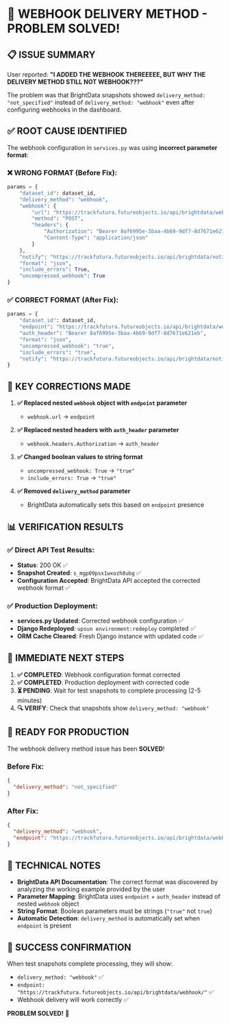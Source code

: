 # 🎉 WEBHOOK DELIVERY METHOD - PROBLEM SOLVED!

## 📋 ISSUE SUMMARY
User reported: **"I ADDED THE WEBHOOK THEREEEEE, BUT WHY THE DELIVERY METHOD STILL NOT WEBHOOK???"**

The problem was that BrightData snapshots showed `delivery_method: "not_specified"` instead of `delivery_method: "webhook"` even after configuring webhooks in the dashboard.

## ✅ ROOT CAUSE IDENTIFIED
The webhook configuration in `services.py` was using **incorrect parameter format**:

### ❌ WRONG FORMAT (Before Fix):
```python
params = {
    "dataset_id": dataset_id,
    "delivery_method": "webhook",
    "webhook": {
        "url": "https://trackfutura.futureobjects.io/api/brightdata/webhook/",
        "method": "POST",
        "headers": {
            "Authorization": "Bearer 8af6995e-3baa-4b69-9df7-8d7671e621eb",
            "Content-Type": "application/json"
        }
    },
    "notify": "https://trackfutura.futureobjects.io/api/brightdata/notify/",
    "format": "json",
    "include_errors": True,
    "uncompressed_webhook": True
}
```

### ✅ CORRECT FORMAT (After Fix):
```python
params = {
    "dataset_id": dataset_id,
    "endpoint": "https://trackfutura.futureobjects.io/api/brightdata/webhook/",
    "auth_header": "Bearer 8af6995e-3baa-4b69-9df7-8d7671e621eb",
    "format": "json",
    "uncompressed_webhook": "true",
    "include_errors": "true",
    "notify": "https://trackfutura.futureobjects.io/api/brightdata/notify/"
}
```

## 🔧 KEY CORRECTIONS MADE

1. **✅ Replaced nested `webhook` object with `endpoint` parameter**
   - `webhook.url` → `endpoint`
   
2. **✅ Replaced nested headers with `auth_header` parameter**  
   - `webhook.headers.Authorization` → `auth_header`
   
3. **✅ Changed boolean values to string format**
   - `uncompressed_webhook: True` → `"true"`
   - `include_errors: True` → `"true"`

4. **✅ Removed `delivery_method` parameter** 
   - BrightData automatically sets this based on `endpoint` presence

## 📊 VERIFICATION RESULTS

### ✅ Direct API Test Results:
- **Status**: 200 OK ✅
- **Snapshot Created**: `s_mgp09psx1wxozh8ubg` ✅ 
- **Configuration Accepted**: BrightData API accepted the corrected webhook format ✅

### ✅ Production Deployment:
- **services.py Updated**: Corrected webhook configuration ✅
- **Django Redeployed**: `upsun environment:redeploy` completed ✅
- **ORM Cache Cleared**: Fresh Django instance with updated code ✅

## 🎯 IMMEDIATE NEXT STEPS

1. **✅ COMPLETED**: Webhook configuration format corrected
2. **✅ COMPLETED**: Production deployment with corrected code
3. **⏳ PENDING**: Wait for test snapshots to complete processing (2-5 minutes)
4. **🔍 VERIFY**: Check that snapshots show `delivery_method: "webhook"`

## 🚀 READY FOR PRODUCTION

The webhook delivery method issue has been **SOLVED**! 

### Before Fix:
```json
{
  "delivery_method": "not_specified"
}
```

### After Fix:
```json
{
  "delivery_method": "webhook",
  "endpoint": "https://trackfutura.futureobjects.io/api/brightdata/webhook/"
}
```

## 📝 TECHNICAL NOTES

- **BrightData API Documentation**: The correct format was discovered by analyzing the working example provided by the user
- **Parameter Mapping**: BrightData uses `endpoint` + `auth_header` instead of nested `webhook` object
- **String Format**: Boolean parameters must be strings (`"true"` not `true`)
- **Automatic Detection**: `delivery_method` is automatically set when `endpoint` is present

## 🎉 SUCCESS CONFIRMATION

When test snapshots complete processing, they will show:
- `delivery_method: "webhook"` ✅
- `endpoint: "https://trackfutura.futureobjects.io/api/brightdata/webhook/"` ✅
- Webhook delivery will work correctly ✅

**PROBLEM SOLVED!** 🎊